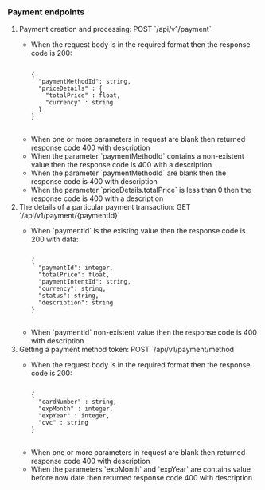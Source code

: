 ### Payment endpoints
<ol>
<li>Payment creation and processing: POST `/api/v1/payment`</li>
<ul>
<li>When the request body is in the required format then the response code is 200:</li>
<pre>
<code>
{
  "paymentMethodId": string,
  "priceDetails" : {
    "totalPrice" : float,
    "currency" : string
  }
}
</code>
</pre>

<li>When one or more parameters in request are blank then returned response code 400 with description</li>
<li>When the parameter `paymentMethodId` contains a non-existent value then the response code is 400 with a description</li>
<li>When the parameter `paymentMethodId` are blank then the response code is 400 with description</li>
<li>When the parameter `priceDetails.totalPrice` is less than 0 then the response code is 400 with a description</li>
</ul>

<li>The details of a particular payment transaction: GET `/api/v1/payment/{paymentId}`</li>
<ul>
<li>When `paymentId` is the existing value then the response code is 200 with data:</li>
<pre>
<code>
{
  "paymentId": integer,
  "totalPrice": float,
  "paymentIntentId": string,
  "currency": string,
  "status": string,
  "description": string
}
</code>
</pre>
<li>When `paymentId` non-existent value then the response code is 400 with description</li>
</ul>
<li>Getting a payment method token: POST `/api/v1/payment/method`</li>
<ul>
<li>When the request body is in the required format then the response code is 200:</li>
<pre>
<code>
{
  "cardNumber" : string,
  "expMonth" : integer,
  "expYear" : integer,
  "cvc" : string
}
</code>
</pre>
<li>When one or more parameters in request are blank then returned response code 400 with description</li>
<li>When the parameters `expMonth` and `expYear` are contains value before now date then returned response code 400 with description</li>
</ul>
</ol>